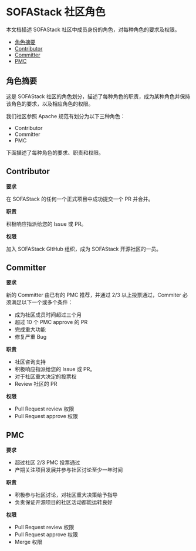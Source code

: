 # SOFAStack 社区角色

本文档描述 SOFAStack 社区中成员身份的角色，对每种角色的要求及权限。

- [角色摘要](#角色摘要)
- [Contributor](#contributor)
- [Committer](#committer)
- [PMC](#pmc)

## 角色摘要

这是 SOFAStack 社区的角色划分，描述了每种角色的职责，成为某种角色并保持该角色的要求，以及相应角色的权限。

我们社区参照 Apache 规范有划分为以下三种角色：

- Contributor
- Committer
- PMC

下面描述了每种角色的要求、职责和权限。

## Contributor

**要求**

在 SOFAStack 的任何一个正式项目中成功提交一个 PR 并合并。

**职责**

积极响应指派给您的 Issue 或 PR。

**权限**

加入 SOFAStack GItHub 组织，成为 SOFAStack 开源社区的一员。

## Committer

**要求**

新的 Committer 由已有的 PMC 推荐，并通过 2/3 以上投票通过，Commiter 必须满足以下一个或多个条件：
- 成为社区成员时间超过三个月
- 超过 10 个 PMC approve 的 PR
- 完成重大功能
- 修复严重 Bug

**职责**

- 社区咨询支持
- 积极响应指派给您的 Issue 或 PR。
- 对于社区重大决定的投票权
- Review 社区的 PR

**权限**

- Pull Request review 权限
- Pull Request approve 权限

## PMC

**要求**

- 超过社区 2/3 PMC 投票通过
- 产期关注项目发展并参与社区讨论至少一年时间

**职责**

- 积极参与社区讨论，对社区重大决策给予指导
- 负责保证开源项目的社区活动都能运转良好

**权限**

- Pull Request review  权限
- Pull Request approve 权限
- Merge 权限